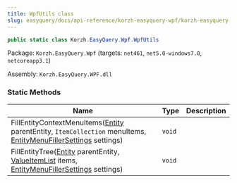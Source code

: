 ```yaml
---
title: WpfUtils class
slug: easyquery/docs/api-reference/korzh-easyquery-wpf/korzh-easyquery-wpf-namespace/wpfutils-class
---
```



```csharp
public static class Korzh.EasyQuery.Wpf.WpfUtils

```
Package: `Korzh.EasyQuery.Wpf` (targets: `net461`, `net5.0-windows7.0`, `netcoreapp3.1`)

Assembly: `Korzh.EasyQuery.WPF.dll`

### Static Methods

| Name | Type | Description | 
| --- | --- | --- | 
| FillEntityContextMenuItems([Entity](/api-reference/korzh-easyquery/korzh-easyquery-namespace/entity-class) parentEntity, `ItemCollection` menuItems, [EntityMenuFillerSettings](/api-reference/korzh-easyquery-wpf/korzh-easyquery-wpf-namespace/entitymenufillersettings-class) settings) | `void` |  | 
| FillEntityTree([Entity](/api-reference/korzh-easyquery/korzh-easyquery-namespace/entity-class) parentEntity, [ValueItemList](/api-reference/korzh-easyquery-wpf/korzh-easyquery-wpf-namespace/valueitemlist-class) items, [EntityMenuFillerSettings](/api-reference/korzh-easyquery-wpf/korzh-easyquery-wpf-namespace/entitymenufillersettings-class) settings) | `void` |  |